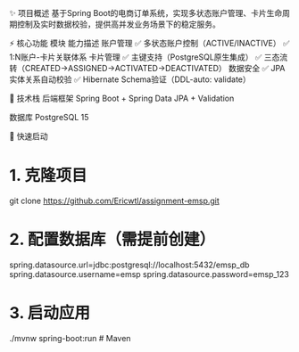 ✨ 项目概述
基于Spring Boot的电商订单系统，实现多状态账户管理、卡片生命周期控制及实时数据校验，提供高并发业务场景下的稳定服务。


⚡ 核心功能
模块	能力描述
​账户管理​	✅ 多状态账户控制（ACTIVE/INACTIVE）
✅ 1:N账户-卡片关联体系
​卡片管理​	✅ 主键支持（PostgreSQL原生集成）
✅ 三态流转（CREATED→ASSIGNED→ACTIVATED→DEACTIVATED）
​数据安全​	✅ JPA实体关系自动校验
✅ Hibernate Schema验证（DDL-auto: validate）


🔧 技术栈
​后端框架​
Spring Boot  + Spring Data JPA + Validation

​数据库​
PostgreSQL 15

🚀 快速启动

# 1. 克隆项目
git clone https://github.com/Ericwtl/assignment-emsp.git

# 2. 配置数据库（需提前创建）
spring.datasource.url=jdbc:postgresql://localhost:5432/emsp_db
spring.datasource.username=emsp
spring.datasource.password=emsp_123

# 3. 启动应用
./mvnw spring-boot:run  # Maven